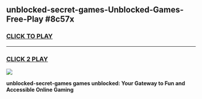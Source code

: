 
## unblocked-secret-games-Unblocked-Games-Free-Play #8c57x
<h3>
<a href="https://us.freeplayer.one?title=unblocked-secret-games&ref=9M">CLICK TO PLAY</a></h3>
<hr>

<h3>
<a href="https://us.freeplayer.one?title=unblocked-secret-games&ref=9M">CLICK 2 PLAY</a>
  
</h3>

<a href="https://us.freeplayer.one?title=unblocked-secret-games&ref=9M"><img src="https://clearcache.store/games.png"></a>


**unblocked-secret-games games unblocked: Your Gateway to Fun and Accessible Online Gaming**
